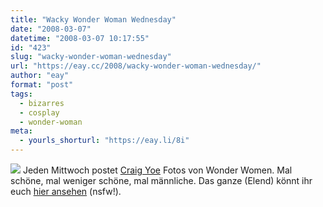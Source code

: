 ```yaml
---
title: "Wacky Wonder Woman Wednesday"
date: "2008-03-07"
datetime: "2008-03-07 10:17:55"
id: "423"
slug: "wacky-wonder-woman-wednesday"
url: "https://eay.cc/2008/wacky-wonder-woman-wednesday/"
author: "eay"
format: "post"
tags:
  - bizarres
  - cosplay
  - wonder-woman
meta:
  - yourls_shorturl: "https://eay.li/8i"
---
```


![](/uploads/2008/wackywonderwoman.jpg) Jeden Mittwoch postet [Craig Yoe](http://arflovers.com/Blog/) Fotos von Wonder Women. Mal schöne, mal weniger schöne, mal männliche. Das ganze (Elend) könnt ihr euch [hier ansehen](http://arflovers.com/Blog/?cat=3) (nsfw!).
